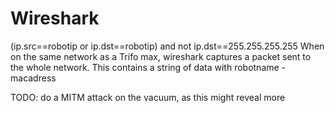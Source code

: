 # Wireshark
(ip.src==robotip or ip.dst==robotip) and not ip.dst==255.255.255.255
When on the same network as a Trifo max, wireshark captures a packet sent to the whole network. This contains a string of data with robotname - macadress

TODO: do a MITM attack on the vacuum, as this might reveal more